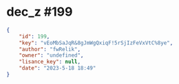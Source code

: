 
# dec_z #199
                
```JSON
{
    "id": 199,
    "key": "vEoMbSaJqR&8gJmWgQxiqF!5rSjIzFeVxVtC%8ye",
    "author": "fwRelik",
    "owner": "undefined",
    "lisance_key": null,
    "date": "2023-5-18 18:49"
}
```
    
